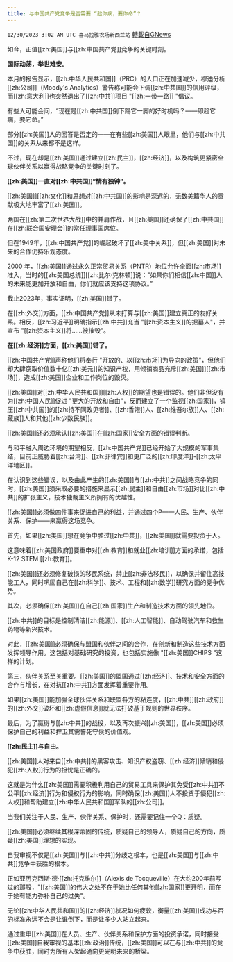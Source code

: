 ```yaml
---
title: 与中国共产党竞争是否需要 “趁你病，要你命”？
---
```

`12/30/2023 3:02 AM UTC 喜马拉雅农场新西兰站` [轉載自GNews](https://gnews.org/articles/2166119)

如今，正值[[zh:美国]]与[[zh:中国共产党]]竞争的关键时刻。

**国际动荡，举世难安。**

本月的报告显示，[[zh:中华人民共和国]]（PRC）的人口正在加速减少，穆迪分析[[zh:公司]]（Moody's Analytics）警告称可能会下调[[zh:中共国]]的信用评级，而[[zh:意大利]]也突然退出了[[zh:中共]]项目 "[[zh:一带一路]] "倡议。

有些人可能会问，“现在是[[zh:中共国]]倒下踢它一脚的好时机吗？——即趁它病，要它命。”

部分[[zh:美国]]人的回答是否定的——在有些[[zh:美国]]人眼里，他们与[[zh:中共国]]的关系从来都不是这样。

不过，现在却是[[zh:美国]]通过建立[[zh:民主]]，[[zh:经济]]，以及构筑更紧密全球伙伴关系以赢得战略竞争的关键时刻了。

**[[zh:美国]]一直对[[zh:中共国]]“情有独钟”。**

[[zh:美国]][[zh:文化]]和思想对[[zh:中共国]]的影响是深远的，无数美籍华人的贡献极大地丰富了[[zh:美国]]。

两国在[[zh:第二次世界大战]]中的并肩作战，且[[zh:美国]]还确保了[[zh:中共国]]在[[zh:联合国安理会]]的常任理事国席位。

但在1949年，[[zh:中国共产党]]的崛起破坏了[[zh:美中关系]]，但[[zh:美国]]对未来的合作仍持乐观态度。

2000 年，[[zh:美国]]通过永久正常贸易关系（PNTR）地位允许全面[[zh:市场]]准入，当时的[[zh:美国总统]][[zh:比尔·克林顿]]说："如果你们相信[[zh:中国]]人的未来能更加开放和自由，你们就应该支持这项协议。”

截止2023年，事实证明，[[zh:美国]]错了。

在[[zh:外交]]方面，[[zh:中国共产党]]从未打算与[[zh:美国]]建立真正的友好关系。相反，[[zh:习近平]]明确指示[[zh:中共]]充当 "[[zh:资本主义]]的掘墓人"，并宣布 "[[zh:资本主义]]将......被摧毁"。

**在[[zh:经济]]方面，[[zh:美国]]错了。**

[[zh:中国共产党]]声称他们将奉行 "开放的、以[[zh:市场]]为导向的政策"，但他们却大肆窃取价值数十亿[[zh:美元]]的知识产权，用倾销商品充斥[[zh:美国]][[zh:市场]]，造成[[zh:美国]]企业和工作岗位的毁灭。

[[zh:美国]]对[[zh:中华人民共和国]][[zh:人权]]的期望也是错误的。他们非但没有为[[zh:中国人民]]促进 "更大的开放和自由"，反而建立了一个监视[[zh:国家]]，镇压[[zh:中共国]]的[[zh:持不同政见者]]、[[zh:香港]]人、[[zh:维吾尔族]]人、[[zh:藏族]]人和其他[[zh:少数民族]]。

[[zh:美国]]还必须承认[[zh:美国]]在[[zh:国家]]安全方面的错误判断。

与和平融入周边环境的期望相反，[[zh:中国共产党]]已经开始了大规模的军事集结，目前正威胁着[[zh:台湾]]、[[zh:菲律宾]]和更广泛的[[zh:印度洋]]-[[zh:太平洋地区]]。

在认识到这些错误，以及由此产生的[[zh:美国]]与[[zh:中共]]之间战略竞争的同时，[[zh:美国]]须采取必要的措施来显示[[zh:民主]]和自由[[zh:市场]]对比[[zh:中共]]的扩张主义，技术独裁主义所拥有的优越性。 

[[zh:美国]]必须做四件事来促进自己的利益，并通过四个P——人民、生产、伙伴关系、保护——来赢得这场竞争。

首先，如果[[zh:美国]]想在竞争中胜过[[zh:中共]]，[[zh:美国]]就需要投资于人。

这意味着[[zh:美国政府]]要重申对[[zh:教育]]和就业[[zh:培训]]方面的承诺，包括 K-12 STEM [[zh:教育]]。

[[zh:美国]]还必须修复破损的移民系统，禁止[[zh:非法移民]]，以确保并留住高技能工人，同时巩固自己在[[zh:科学]]、技术、工程和[[zh:数学]]研究方面的竞争优势。

其次，必须确保[[zh:美国]]在自己[[zh:国家]]生产和制造技术方面的领先地位。

[[zh:中共]]的目标是控制清洁[[zh:能源]]、[[zh:人工智能]]、自动驾驶汽车和救生药物等新兴技术。

对此，[[zh:美国]]必须确保与盟国和伙伴之间的合作，在创新和制造这些技术方面发挥领导作用。这包括对基础研究的投资，也包括实施像 "[[zh:美国]]CHIPS "这样的计划。

第三，伙伴关系至关重要。[[zh:美国]]的盟国通过[[zh:经济]]、技术和安全方面的合作与增长，在对抗[[zh:中共]]方面发挥着重要作用。

如果[[zh:美国]]能加强全球伙伴关系和联盟各方的粘连度，[[zh:中共]][[zh:政府]]的[[zh:外交]]破坏和[[zh:虚假信息]]就无法打破基于规则的世界秩序。

最后，为了赢得与[[zh:中共]]的战役，以及再次振兴[[zh:美国]]，[[zh:美国]]必须保护自己的利益和捍卫其需誓死守侯的价值观。

**[[zh:民主]]与自由。**

[[zh:美国]]人对来自[[zh:中共]]的黑客攻击、知识产权盗窃、[[zh:经济]]倾销和侵犯[[zh:人权]]行为的担忧是正确的。

  

这就是为什么[[zh:美国]]需要积极利用自己的贸易工具来保护其免受[[zh:中共]]不公平[[zh:经济]]行为和侵权行为的影响，同时确保[[zh:美国]]人不投资于侵犯[[zh:人权]]和帮助建立[[zh:中华人民共和国]]军队的[[zh:公司]]。

当我们关注于人民、生产、伙伴关系、保护时，还需要记住一个Q：质疑。

[[zh:美国]]必须继续其根深蒂固的传统，质疑自己的领导人，质疑自己的方向，质疑[[zh:美国]]理想的实现。

自我审视不仅是[[zh:美国]]与[[zh:中共]]分歧之根本，也是[[zh:美国]]与[[zh:中共]]竞争中获胜的根本。

正如亚历克西斯·德·[[zh:托克维尔]]（Alexis de Tocqueville）在大约200年前写过的那般，"[[zh:美国]]的伟大之处不在于她比任何其他[[zh:国家]]更开明，而在于她有能力弥补自己的过失"。

无论[[zh:中华人民共和国]]的[[zh:经济]]状况如何疲软，衡量[[zh:美国]]成功与否的标准永远不会是让谁倒下，而是让多少人站立起来。

通过重申[[zh:美国]]在人员、生产、伙伴关系和保护方面的投资承诺，同时接受[[zh:美国]]自我审视的基本[[zh:政治]]传统，[[zh:美国]]可以在与[[zh:中共]]的竞争中获胜，同时为所有人架起通向更光明未来的桥梁。
